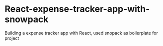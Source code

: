 # React-expense-tracker-app-with-snowpack

Building a expense tracker app with React, used snopack as boilerplate for project
